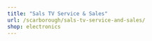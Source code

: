 ```yaml
---
title: "Sals TV Service & Sales"
url: /scarborough/sals-tv-service-and-sales/
shop: electronics
---
```

